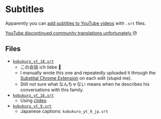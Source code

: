 # Subtitles
Apparently you can [add subtitles to YouTube videos](https://support.google.com/youtube/answer/2734698#zippy=%2Csubrip-srt-example%2Csubviewer-sbv-example%2Cbasic-file-formats) with `.srt` files.

[YouTube discontinued community translations unfortunately ](https://support.google.com/youtube/answer/6054623?hl=en) 😞

## Files
* [`kobukuro_yt_18.srt`](https://www.youtube.com/watch?v=oaOGt-NvBjk)
    * この会話 ich liebe 🤣
    * I manually wrote this one and repeatedly uploaded it through the [Substital Chrome Extension](https://chrome.google.com/webstore/detail/substital-add-subtitles-t/kkkbiiikppgjdiebcabomlbidfodipjg?hl=en) on each edit (stupid me).
    * Still not sure what なんちゃない means when he describes his conversations with this family.
* [`kobukuro_yt_16.srt`](https://www.youtube.com/watch?v=mhd5gVScX_c)
    * Using [clideo](https://clideo.com/editor/add-subtitles-to-video)
* [`kobukuro_yt_9.srt`](https://www.youtube.com/watch?v=uQiMra271lM&list=PLLdf1K67c8QJ3n2HQQeCEBzlsaa-5xH8Y&index=13)
    * Japanese captions: `kobukuro_yt_9_jp.srt`
  
